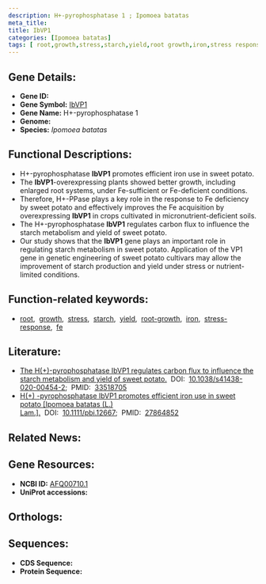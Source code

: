 ```yaml
---
description: H+-pyrophosphatase 1 ; Ipomoea batatas
meta_title:
title: IbVP1
categories: [Ipomoea batatas]
tags: [ root,growth,stress,starch,yield,root growth,iron,stress response,fe ]
---
```


## Gene Details:
- **Gene ID:** []()
- **Gene Symbol:** <u>IbVP1</u>
- **Gene Name:** H+-pyrophosphatase 1
- **Genome:** []()
- **Species:** *Ipomoea batatas*

## Functional Descriptions:
   - H+-pyrophosphatase **IbVP1** promotes efficient iron use in sweet potato.
   - The **IbVP1**-overexpressing plants showed better growth, including enlarged root systems, under Fe-sufficient or Fe-deficient conditions.
   - Therefore, H+-PPase plays a key role in the response to Fe deficiency by sweet potato and effectively improves the Fe acquisition by overexpressing **IbVP1** in crops cultivated in micronutrient-deficient soils.
   - The H+-pyrophosphatase **IbVP1** regulates carbon flux to influence the starch metabolism and yield of sweet potato.
   - Our study shows that the **IbVP1** gene plays an important role in regulating starch metabolism in sweet potato. Application of the VP1 gene in genetic engineering of sweet potato cultivars may allow the improvement of starch production and yield under stress or nutrient-limited conditions.

## Function-related keywords:
   - [root](/tags/root/),&nbsp;&nbsp;[growth](/tags/growth/),&nbsp;&nbsp;[stress](/tags/stress/),&nbsp;&nbsp;[starch](/tags/starch/),&nbsp;&nbsp;[yield](/tags/yield/),&nbsp;&nbsp;[root-growth](/tags/root-growth/),&nbsp;&nbsp;[iron](/tags/iron/),&nbsp;&nbsp;[stress-response](/tags/stress-response/),&nbsp;&nbsp;[fe](/tags/fe/)

## Literature:
   - [The H(+)-pyrophosphatase IbVP1 regulates carbon flux to influence the starch metabolism and yield of sweet potato.](https://doi.org/10.1038/s41438-020-00454-2)&nbsp;&nbsp;DOI:&nbsp;&nbsp;[10.1038/s41438-020-00454-2](https://doi.org/10.1038/s41438-020-00454-2);&nbsp;&nbsp;PMID:&nbsp;&nbsp;[33518705](https://pubmed.ncbi.nlm.nih.gov/33518705/)
   - [H(+) -pyrophosphatase IbVP1 promotes efficient iron use in sweet potato [Ipomoea batatas (L.) Lam.].](https://doi.org/10.1111/pbi.12667)&nbsp;&nbsp;DOI:&nbsp;&nbsp;[10.1111/pbi.12667](https://doi.org/10.1111/pbi.12667);&nbsp;&nbsp;PMID:&nbsp;&nbsp;[27864852](https://pubmed.ncbi.nlm.nih.gov/27864852/)

## Related News:

## Gene Resources:
- **NCBI ID:**  [AFQ00710.1](https://www.ncbi.nlm.nih.gov/gene/?term=AFQ00710.1)
- **UniProt accessions:**  [](https://www.uniprot.org/uniprotkb//entry)

## Orthologs:

## Sequences:
- **CDS Sequence:**
- **Protein Sequence:**
